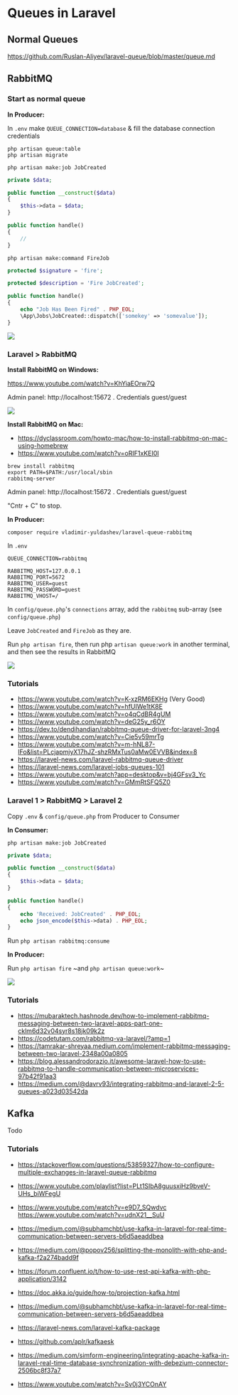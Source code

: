 # Queues in Laravel

## Normal Queues

https://github.com/Ruslan-Aliyev/laravel-queue/blob/master/queue.md

## RabbitMQ

### Start as normal queue

**In Producer:**

In `.env` make `QUEUE_CONNECTION=database` & fill the database connection credentials

```
php artisan queue:table
php artisan migrate
```

`php artisan make:job JobCreated`

```php
private $data;

public function __construct($data)
{
    $this->data = $data;
}

public function handle()
{
    //
}
```

`php artisan make:command FireJob`

```php
protected $signature = 'fire';

protected $description = 'Fire JobCreated';

public function handle()
{
    echo "Job Has Been Fired" . PHP_EOL;
    \App\Jobs\JobCreated::dispatch(['somekey' => 'somevalue']);
}
```

![](/Illustrations/normal_queue_result.png)

### Laravel > RabbitMQ

**Install RabbitMQ on Windows:**

https://www.youtube.com/watch?v=KhYiaEOrw7Q

Admin panel: http://localhost:15672 . Credentials guest/guest

![](/Illustrations/start_rabbitmq.png)

**Install RabbitMQ on Mac:**

- https://dyclassroom.com/howto-mac/how-to-install-rabbitmq-on-mac-using-homebrew
- https://www.youtube.com/watch?v=oRIF1xKEI0I

```
brew install rabbitmq
export PATH=$PATH:/usr/local/sbin
rabbitmq-server
```

Admin panel: http://localhost:15672 . Credentials guest/guest

"Cntr + C" to stop.

**In Producer:**

`composer require vladimir-yuldashev/laravel-queue-rabbitmq`

In `.env` 
```
QUEUE_CONNECTION=rabbitmq

RABBITMQ_HOST=127.0.0.1
RABBITMQ_PORT=5672
RABBITMQ_USER=guest
RABBITMQ_PASSWORD=guest
RABBITMQ_VHOST=/
```

In `config/queue.php`'s `connections` array, add the `rabbitmq` sub-array (see `config/queue.php`)

Leave `JobCreated` and `FireJob` as they are.

Run `php artisan fire`, then run php `artisan queue:work` in another terminal, and then see the results in RabbitMQ

![](/Illustrations/laravel_to_rabbitmq_result.png)

### Tutorials

- https://www.youtube.com/watch?v=K-xzRM6EKHg (Very Good)
- https://www.youtube.com/watch?v=hfUIWe1tK8E
- https://www.youtube.com/watch?v=o4qCdBR4gUM
- https://www.youtube.com/watch?v=deG25y_r6OY
- https://dev.to/dendihandian/rabbitmq-queue-driver-for-laravel-3ng4
- https://www.youtube.com/watch?v=Cie5v59mrTg
- https://www.youtube.com/watch?v=m-hNL87-lFo&list=PLcjapmjyX17hJZ-shzRMxTus0aMw0EVVB&index=8
- https://laravel-news.com/laravel-rabbitmq-queue-driver
- https://laravel-news.com/laravel-jobs-queues-101
- https://www.youtube.com/watch?app=desktop&v=bj4GFsv3_Yc
- https://www.youtube.com/watch?v=GMmRtSFQ5Z0

### Laravel 1 > RabbitMQ > Laravel 2

Copy `.env` & `config/queue.php` from Producer to Consumer

**In Consumer:**

`php artisan make:job JobCreated`

```php
private $data;

public function __construct($data)
{
    $this->data = $data;
}

public function handle()
{
    echo 'Received: JobCreated' . PHP_EOL;
    echo json_encode($this->data) . PHP_EOL;
}
```

Run `php artisan rabbitmq:consume`

**In Producer:**

Run `php artisan fire` ~and `php artisan queue:work`~

![](/Illustrations/laravel_to_rabbitmq_to_laravel_results.png)

### Tutorials

- https://mubaraktech.hashnode.dev/how-to-implement-rabbitmq-messaging-between-two-laravel-apps-part-one-cklm6d32v04syr8s18jk09k2z
- https://codetutam.com/rabbitmq-va-laravel/?amp=1
- https://tamrakar-shreyaa.medium.com/implement-rabbitmq-messaging-between-two-laravel-2348a00a0805
- https://blog.alessandrodorazio.it/awesome-laravel-how-to-use-rabbitmq-to-handle-communication-between-microservices-97b42f91aa3
- https://medium.com/@davrv93/integrating-rabbitmq-and-laravel-2-5-queues-a023d03542da

## Kafka

Todo

### Tutorials

- https://stackoverflow.com/questions/53859327/how-to-configure-multiple-exchanges-in-laravel-queue-rabbitmq

- https://www.youtube.com/playlist?list=PLt1SIbA8guusxiHz9bveV-UHs_biWFegU 
- https://www.youtube.com/watch?v=e9D7_SQwdvc https://www.youtube.com/watch?v=udnX21__SuU 
- https://medium.com/@subhamchbt/use-kafka-in-laravel-for-real-time-communication-between-servers-b6d5aeaddbea 
- https://medium.com/@popov256/splitting-the-monolith-with-php-and-kafka-f2a274badd9f 
- https://forum.confluent.io/t/how-to-use-rest-api-kafka-with-php-application/3142 
- https://doc.akka.io/guide/how-to/projection-kafka.html 
- https://medium.com/@subhamchbt/use-kafka-in-laravel-for-real-time-communication-between-servers-b6d5aeaddbea 
- https://laravel-news.com/laravel-kafka-package 
- https://github.com/aplr/kafkaesk 
- https://medium.com/simform-engineering/integrating-apache-kafka-in-laravel-real-time-database-synchronization-with-debezium-connector-2506bc8f37a7 

- https://www.youtube.com/watch?v=Sv0j3YCOnAY
